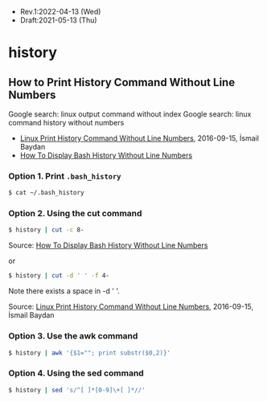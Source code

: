 * Rev.1:2022-04-13 (Wed)
* Draft:2021-05-13 (Thu)
 
# history

## How to Print History Command Without Line Numbers
Google search: linux output command without index
Google search: linux command history without numbers
* [Linux Print History Command Without Line Numbers](https://www.poftut.com/linux-history-command-without-line-numbers/), 2016-09-15, İsmail Baydan
* [How To Display Bash History Without Line Numbers](https://ostechnix.com/how-to-display-bash-history-without-line-numbers/)

### Option 1. Print `.bash_history`

```bash
$ cat ~/.bash_history
```

### Option 2. Using the cut command
```bash
$ history | cut -c 8-
```
Source: [How To Display Bash History Without Line Numbers](https://ostechnix.com/how-to-display-bash-history-without-line-numbers/)

or
```bash
$ history | cut -d ' ' -f 4-
```
Note there exists a space in -d ' '.

Source: [Linux Print History Command Without Line Numbers](https://www.poftut.com/linux-history-command-without-line-numbers/), 2016-09-15, İsmail Baydan

### Option 3. Use the awk command
```bash
$ history | awk '{$1=""; print substr($0,2)}'
```
### Option 4. Using the sed command
```bash
$ history | sed 's/^[ ]*[0-9]\+[ ]*//'
```
